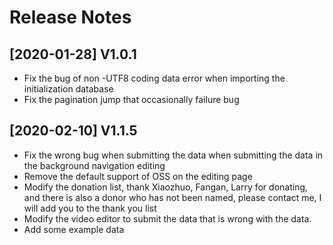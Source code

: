 # Release Notes

## [2020-01-28] V1.0.1 
- Fix the bug of non -UTF8 coding data error when importing the initialization database
- Fix the pagination jump that occasionally failure bug

## [2020-02-10] V1.1.5
- Fix the wrong bug when submitting the data when submitting the data in the background navigation editing
- Remove the default support of OSS on the editing page
- Modify the donation list, thank Xiaozhuo, Fangan, Larry for donating, and there is also a donor who has not been named, please contact me, I will add you to the thank you list
- Modify the video editor to submit the data that is wrong with the data.
- Add some example data
